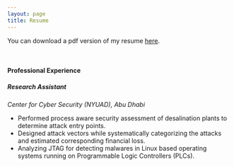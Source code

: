 ```yaml
---
layout: page
title: Resume
---
```


You can download a pdf version of my resume <a href='https://github.com/starlordphr/starlordphr.github.io/blob/master/assets/prashant_resume.pdf' download='Prashant_Rajput_Resume'>here</a>.

<br />

#### Professional Experience
##### Research Assistant
*Center for Cyber Security (NYUAD), Abu Dhabi*
- Performed process aware security assessment of desalination plants to determine attack entry points.
- Designed attack vectors while systematically categorizing the attacks and estimated corresponding financial loss.
- Analyzing JTAG for detecting malwares in Linux based operating systems running on Programmable Logic Controllers (PLCs).
<br /> 
